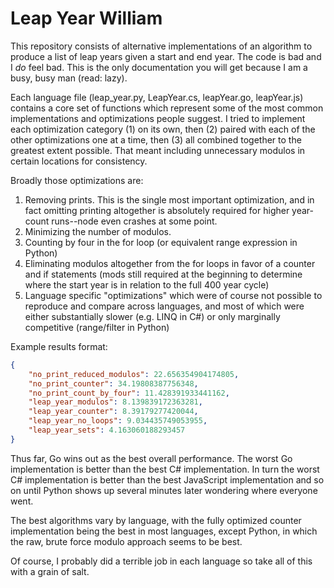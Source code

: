 # Leap Year William

This repository consists of alternative implementations of an algorithm to produce a list of leap years given a start and end year. The code is bad and I *do* feel bad. This is the only documentation you will get because I am a busy, busy man (read: lazy).

Each language file (leap_year.py, LeapYear.cs, leapYear.go, leapYear.js) contains a core set of functions which represent some of the most common implementations and optimizations people suggest. I tried to implement each optimization category (1) on its own, then (2) paired with each of the other optimizations one at a time, then (3) all combined together to the greatest extent possible. That meant including unnecessary modulos in certain locations for consistency.

Broadly those optimizations are:

1. Removing prints. This is the single most important optimization, and in fact omitting printing altogether is absolutely required for higher year-count runs--node even crashes at some point.
2. Minimizing the number of modulos.
3. Counting by four in the for loop (or equivalent range expression in Python)
4. Eliminating modulos altogether from the for loops in favor of a counter and if statements (mods still required at the beginning to determine where the start year is in relation to the full 400 year cycle)
5. Language specific "optimizations" which were of course not possible to reproduce and compare across languages, and most of which were either substantially slower (e.g. LINQ in C#) or only marginally competitive (range/filter in Python)

Example results format:

```json
{
    "no_print_reduced_modulos": 22.656354904174805,
    "no_print_counter": 34.19808387756348,
    "no_print_count_by_four": 11.428391933441162,
    "leap_year_modulos": 8.139839172363281,
    "leap_year_counter": 8.39179277420044,
    "leap_year_no_loops": 9.034435749053955,
    "leap_year_sets": 4.163060188293457
}
```

Thus far, Go wins out as the best overall performance. The worst Go implementation is better than the best C# implementation. In turn the worst C# implementation is better than the best JavaScript implementation and so on until Python shows up several minutes later wondering where everyone went.

The best algorithms vary by language, with the fully optimized counter implementation being the best in most languages, except Python, in which the raw, brute force modulo approach seems to be best.

Of course, I probably did a terrible job in each language so take all of this with a grain of salt.